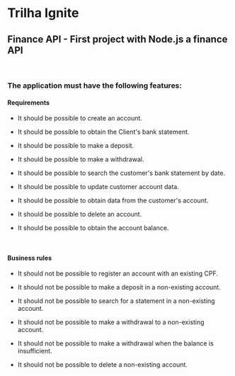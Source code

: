 
# Trilha Ignite 

## Finance API - First project with Node.js a finance API
<br>

### The application must have the following features:

#### Requirements 


- It should be possible to create an account.

- It should be possible to obtain the Client's bank statement.

- It should be possible to make a deposit.
- It should be possible to make a withdrawal.
- It should be possible to search the customer's bank statement by date.
- It should be possible to update customer account data.
- It should be possible to obtain data from the customer's account.
- It should be possible to delete an account.
- It should be possible to obtain the account balance.

<br>

#### Business rules

- It should not be possible to register an account with an existing CPF.

- It should not be possible to make a deposit in a non-existing account.

- It should not be possible to search for a statement in a non-existing account.

- It should not be possible to make a withdrawal to a non-existing account.
- It should not be possible to make a withdrawal when the balance is insufficient.
- It should not be possible to delete a non-existing account.


